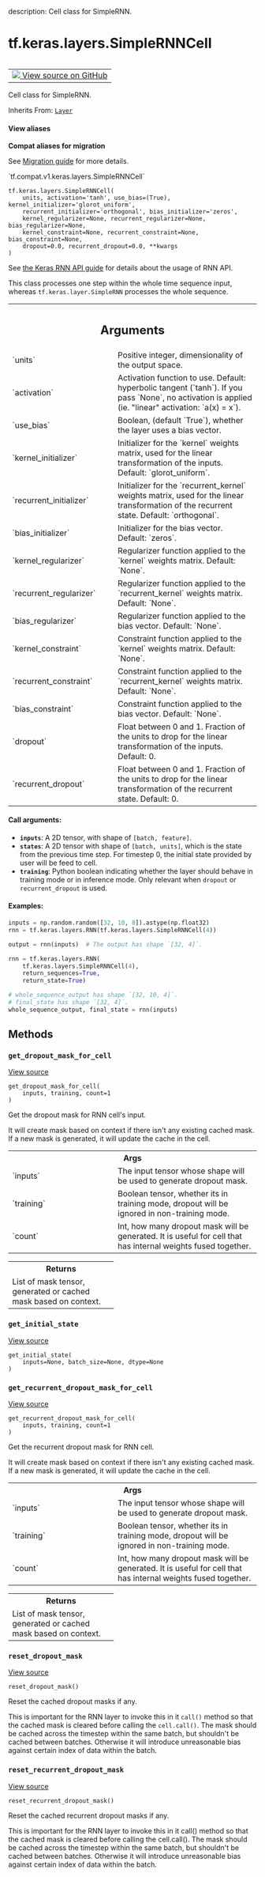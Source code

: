 description: Cell class for SimpleRNN.

<div itemscope itemtype="http://developers.google.com/ReferenceObject">
<meta itemprop="name" content="tf.keras.layers.SimpleRNNCell" />
<meta itemprop="path" content="Stable" />
<meta itemprop="property" content="__init__"/>
<meta itemprop="property" content="__new__"/>
<meta itemprop="property" content="get_dropout_mask_for_cell"/>
<meta itemprop="property" content="get_initial_state"/>
<meta itemprop="property" content="get_recurrent_dropout_mask_for_cell"/>
<meta itemprop="property" content="reset_dropout_mask"/>
<meta itemprop="property" content="reset_recurrent_dropout_mask"/>
</div>

# tf.keras.layers.SimpleRNNCell

<!-- Insert buttons and diff -->

<table class="tfo-notebook-buttons tfo-api nocontent" align="left">
<td>
  <a target="_blank" href="https://github.com/tensorflow/tensorflow/blob/r2.4/tensorflow/python/keras/layers/recurrent.py#L1222-L1420">
    <img src="https://www.tensorflow.org/images/GitHub-Mark-32px.png" />
    View source on GitHub
  </a>
</td>
</table>



Cell class for SimpleRNN.

Inherits From: [`Layer`](../../../tf/keras/layers/Layer.md)

<section class="expandable">
  <h4 class="showalways">View aliases</h4>
  <p>
<b>Compat aliases for migration</b>
<p>See
<a href="https://www.tensorflow.org/guide/migrate">Migration guide</a> for
more details.</p>
<p>`tf.compat.v1.keras.layers.SimpleRNNCell`</p>
</p>
</section>

<pre class="devsite-click-to-copy prettyprint lang-py tfo-signature-link">
<code>tf.keras.layers.SimpleRNNCell(
    units, activation='tanh', use_bias=(True), kernel_initializer='glorot_uniform',
    recurrent_initializer='orthogonal', bias_initializer='zeros',
    kernel_regularizer=None, recurrent_regularizer=None, bias_regularizer=None,
    kernel_constraint=None, recurrent_constraint=None, bias_constraint=None,
    dropout=0.0, recurrent_dropout=0.0, **kwargs
)
</code></pre>



<!-- Placeholder for "Used in" -->

See [the Keras RNN API guide](https://www.tensorflow.org/guide/keras/rnn)
for details about the usage of RNN API.

This class processes one step within the whole time sequence input, whereas
`tf.keras.layer.SimpleRNN` processes the whole sequence.

<!-- Tabular view -->
 <table class="responsive fixed orange">
<colgroup><col width="214px"><col></colgroup>
<tr><th colspan="2"><h2 class="add-link">Arguments</h2></th></tr>

<tr>
<td>
`units`
</td>
<td>
Positive integer, dimensionality of the output space.
</td>
</tr><tr>
<td>
`activation`
</td>
<td>
Activation function to use.
Default: hyperbolic tangent (`tanh`).
If you pass `None`, no activation is applied
(ie. "linear" activation: `a(x) = x`).
</td>
</tr><tr>
<td>
`use_bias`
</td>
<td>
Boolean, (default `True`), whether the layer uses a bias vector.
</td>
</tr><tr>
<td>
`kernel_initializer`
</td>
<td>
Initializer for the `kernel` weights matrix,
used for the linear transformation of the inputs. Default:
`glorot_uniform`.
</td>
</tr><tr>
<td>
`recurrent_initializer`
</td>
<td>
Initializer for the `recurrent_kernel`
weights matrix, used for the linear transformation of the recurrent state.
Default: `orthogonal`.
</td>
</tr><tr>
<td>
`bias_initializer`
</td>
<td>
Initializer for the bias vector. Default: `zeros`.
</td>
</tr><tr>
<td>
`kernel_regularizer`
</td>
<td>
Regularizer function applied to the `kernel` weights
matrix. Default: `None`.
</td>
</tr><tr>
<td>
`recurrent_regularizer`
</td>
<td>
Regularizer function applied to the
`recurrent_kernel` weights matrix. Default: `None`.
</td>
</tr><tr>
<td>
`bias_regularizer`
</td>
<td>
Regularizer function applied to the bias vector. Default:
`None`.
</td>
</tr><tr>
<td>
`kernel_constraint`
</td>
<td>
Constraint function applied to the `kernel` weights
matrix. Default: `None`.
</td>
</tr><tr>
<td>
`recurrent_constraint`
</td>
<td>
Constraint function applied to the `recurrent_kernel`
weights matrix. Default: `None`.
</td>
</tr><tr>
<td>
`bias_constraint`
</td>
<td>
Constraint function applied to the bias vector. Default:
`None`.
</td>
</tr><tr>
<td>
`dropout`
</td>
<td>
Float between 0 and 1. Fraction of the units to drop for the linear
transformation of the inputs. Default: 0.
</td>
</tr><tr>
<td>
`recurrent_dropout`
</td>
<td>
Float between 0 and 1. Fraction of the units to drop for
the linear transformation of the recurrent state. Default: 0.
</td>
</tr>
</table>



#### Call arguments:


* <b>`inputs`</b>: A 2D tensor, with shape of `[batch, feature]`.
* <b>`states`</b>: A 2D tensor with shape of `[batch, units]`, which is the state from
  the previous time step. For timestep 0, the initial state provided by user
  will be feed to cell.
* <b>`training`</b>: Python boolean indicating whether the layer should behave in
  training mode or in inference mode. Only relevant when `dropout` or
  `recurrent_dropout` is used.


#### Examples:



```python
inputs = np.random.random([32, 10, 8]).astype(np.float32)
rnn = tf.keras.layers.RNN(tf.keras.layers.SimpleRNNCell(4))

output = rnn(inputs)  # The output has shape `[32, 4]`.

rnn = tf.keras.layers.RNN(
    tf.keras.layers.SimpleRNNCell(4),
    return_sequences=True,
    return_state=True)

# whole_sequence_output has shape `[32, 10, 4]`.
# final_state has shape `[32, 4]`.
whole_sequence_output, final_state = rnn(inputs)
```

## Methods

<h3 id="get_dropout_mask_for_cell"><code>get_dropout_mask_for_cell</code></h3>

<a target="_blank" href="https://github.com/tensorflow/tensorflow/blob/r2.4/tensorflow/python/keras/layers/recurrent.py#L1163-L1182">View source</a>

<pre class="devsite-click-to-copy prettyprint lang-py tfo-signature-link">
<code>get_dropout_mask_for_cell(
    inputs, training, count=1
)
</code></pre>

Get the dropout mask for RNN cell's input.

It will create mask based on context if there isn't any existing cached
mask. If a new mask is generated, it will update the cache in the cell.

<!-- Tabular view -->
 <table class="responsive fixed orange">
<colgroup><col width="214px"><col></colgroup>
<tr><th colspan="2">Args</th></tr>

<tr>
<td>
`inputs`
</td>
<td>
The input tensor whose shape will be used to generate dropout
mask.
</td>
</tr><tr>
<td>
`training`
</td>
<td>
Boolean tensor, whether its in training mode, dropout will be
ignored in non-training mode.
</td>
</tr><tr>
<td>
`count`
</td>
<td>
Int, how many dropout mask will be generated. It is useful for cell
that has internal weights fused together.
</td>
</tr>
</table>



<!-- Tabular view -->
 <table class="responsive fixed orange">
<colgroup><col width="214px"><col></colgroup>
<tr><th colspan="2">Returns</th></tr>
<tr class="alt">
<td colspan="2">
List of mask tensor, generated or cached mask based on context.
</td>
</tr>

</table>



<h3 id="get_initial_state"><code>get_initial_state</code></h3>

<a target="_blank" href="https://github.com/tensorflow/tensorflow/blob/r2.4/tensorflow/python/keras/layers/recurrent.py#L1384-L1385">View source</a>

<pre class="devsite-click-to-copy prettyprint lang-py tfo-signature-link">
<code>get_initial_state(
    inputs=None, batch_size=None, dtype=None
)
</code></pre>




<h3 id="get_recurrent_dropout_mask_for_cell"><code>get_recurrent_dropout_mask_for_cell</code></h3>

<a target="_blank" href="https://github.com/tensorflow/tensorflow/blob/r2.4/tensorflow/python/keras/layers/recurrent.py#L1184-L1203">View source</a>

<pre class="devsite-click-to-copy prettyprint lang-py tfo-signature-link">
<code>get_recurrent_dropout_mask_for_cell(
    inputs, training, count=1
)
</code></pre>

Get the recurrent dropout mask for RNN cell.

It will create mask based on context if there isn't any existing cached
mask. If a new mask is generated, it will update the cache in the cell.

<!-- Tabular view -->
 <table class="responsive fixed orange">
<colgroup><col width="214px"><col></colgroup>
<tr><th colspan="2">Args</th></tr>

<tr>
<td>
`inputs`
</td>
<td>
The input tensor whose shape will be used to generate dropout
mask.
</td>
</tr><tr>
<td>
`training`
</td>
<td>
Boolean tensor, whether its in training mode, dropout will be
ignored in non-training mode.
</td>
</tr><tr>
<td>
`count`
</td>
<td>
Int, how many dropout mask will be generated. It is useful for cell
that has internal weights fused together.
</td>
</tr>
</table>



<!-- Tabular view -->
 <table class="responsive fixed orange">
<colgroup><col width="214px"><col></colgroup>
<tr><th colspan="2">Returns</th></tr>
<tr class="alt">
<td colspan="2">
List of mask tensor, generated or cached mask based on context.
</td>
</tr>

</table>



<h3 id="reset_dropout_mask"><code>reset_dropout_mask</code></h3>

<a target="_blank" href="https://github.com/tensorflow/tensorflow/blob/r2.4/tensorflow/python/keras/layers/recurrent.py#L1127-L1136">View source</a>

<pre class="devsite-click-to-copy prettyprint lang-py tfo-signature-link">
<code>reset_dropout_mask()
</code></pre>

Reset the cached dropout masks if any.

This is important for the RNN layer to invoke this in it `call()` method so
that the cached mask is cleared before calling the `cell.call()`. The mask
should be cached across the timestep within the same batch, but shouldn't
be cached between batches. Otherwise it will introduce unreasonable bias
against certain index of data within the batch.

<h3 id="reset_recurrent_dropout_mask"><code>reset_recurrent_dropout_mask</code></h3>

<a target="_blank" href="https://github.com/tensorflow/tensorflow/blob/r2.4/tensorflow/python/keras/layers/recurrent.py#L1138-L1147">View source</a>

<pre class="devsite-click-to-copy prettyprint lang-py tfo-signature-link">
<code>reset_recurrent_dropout_mask()
</code></pre>

Reset the cached recurrent dropout masks if any.

This is important for the RNN layer to invoke this in it call() method so
that the cached mask is cleared before calling the cell.call(). The mask
should be cached across the timestep within the same batch, but shouldn't
be cached between batches. Otherwise it will introduce unreasonable bias
against certain index of data within the batch.



